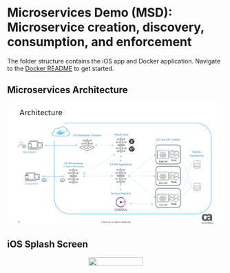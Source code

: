 # Microservices Demo (MSD): Microservice creation, discovery, consumption, and enforcement 

The folder structure contains the iOS app and Docker application. Navigate to the [Docker README](docker) to get started.

## Microservices Architecture
![Microservices Architecture](images/microservices_architecture.png)

## iOS Splash Screen
<p align="center">
  <img src="images/ios_splash_screen.gif" height="50%" width="50%">
</p>
